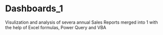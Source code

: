 # Dashboards_1
 Visulization and analysis of severa annual Sales Reports merged into 1 with the help of Excel formulas, Power Query and VBA
